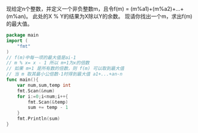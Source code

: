 现给定n个整数，并定义一个非负整数m，且令f(m) = (m%a1)+(m%a2)+...+(m%an)。
此处的X % Y的结果为X除以Y的余数。
现请你找出一个m，求出f(m)的最大值。 

```go
package main
import (
    "fmt"
)
// f(m)中每一项的最大值是ai-1
// m % x= x - 1 所以 m+1为x的倍数
// 如果 m+1 是所有数的倍数，则 f(m) 可以取到最大值
// 当 m 取其最小公倍数-1时得到最大值 a1+...+an-n
func main(){
    var num,sum,temp int
    fmt.Scan(&num)
    for i:=0;i<num;i++{
        fmt.Scan(&temp)
        sum += temp - 1
    }
    fmt.Println(sum)
}
```

